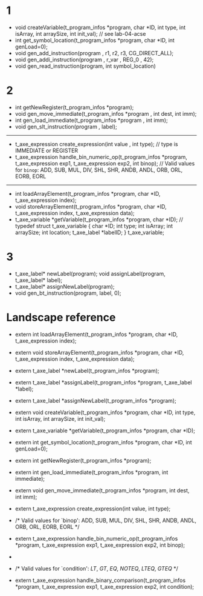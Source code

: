 # 1
- void createVariable(t_program_infos *program, char *ID, int type, int isArray, int arraySize, int init_val); // see lab-04-acse
- int get_symbol_location(t_program_infos *program, char *ID, int genLoad=0);
- void gen_add_instruction(program , r1, r2, r3, CG_DIRECT_ALL);
- void gen_addi_instruction(program , r_var , REG_0 , 42);
- void gen_read_instruction(program, int symbol_location)

# 2
- int getNewRegister(t_program_infos *program);
- void gen_move_immediate(t_program_infos *program , int dest, int imm);
- int gen_load_immediate(t_program_infos *program , int imm);
- void gen_slt_instruction(program , label);
---
- t_axe_expression create_expression(int value , int type); // type is IMMEDIATE or REGISTER
- t_axe_expression handle_bin_numeric_op(t_program_infos *program, t_axe_expression exp1, t_axe_expression exp2, int binop); // Valid values for `binop`: ADD, SUB, MUL, DIV, SHL, SHR, ANDB, ANDL, ORB, ORL, EORB, EORL
---
- int loadArrayElement(t_program_infos *program, char *ID, t_axe_expression index);
- void storeArrayElement(t_program_infos *program, char *ID, t_axe_expression index, t_axe_expression data);
- t_axe_variable *getVariable(t_program_infos *program, char *ID); // typedef struct t_axe_variable { char *ID; int type; int isArray; int arraySize; int location; t_axe_label *labelID; } t_axe_variable;

# 3
- t_axe_label* newLabel(program); void assignLabel(program, t_axe_label* label);
- t_axe_label* assignNewLabel(program);
- void gen_bt_instruction(program, label, 0);

# Landscape reference
- extern int loadArrayElement(t_program_infos *program, char *ID, t_axe_expression index);
- extern void storeArrayElement(t_program_infos *program, char *ID, t_axe_expression index, t_axe_expression data);

- extern t_axe_label *newLabel(t_program_infos *program);
- extern t_axe_label *assignLabel(t_program_infos *program, t_axe_label *label);
- extern t_axe_label *assignNewLabel(t_program_infos *program);

- extern void createVariable(t_program_infos *program, char *ID, int type, int isArray, int arraySize, int init_val);

- extern t_axe_variable *getVariable(t_program_infos *program, char *ID);
- extern int get_symbol_location(t_program_infos *program, char *ID, int genLoad=0);

- extern int getNewRegister(t_program_infos *program);
- extern int gen_load_immediate(t_program_infos *program, int immediate);
- extern void gen_move_immediate(t_program_infos *program, int dest, int imm);

- extern t_axe_expression create_expression(int value, int type);

- /* Valid values for `binop': ADD, SUB, MUL, DIV, SHL, SHR, ANDB, ANDL, ORB, ORL, EORB, EORL */
- extern t_axe_expression handle_bin_numeric_op(t_program_infos *program, t_axe_expression exp1, t_axe_expression exp2, int binop);
- 
- /* Valid values for `condition': _LT_, _GT_, _EQ_, _NOTEQ_, _LTEQ_, _GTEQ_ */
- extern t_axe_expression handle_binary_comparison(t_program_infos *program, t_axe_expression exp1, t_axe_expression exp2, int condition);